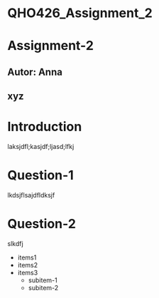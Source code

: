 # QHO426_Assignment_2
# Assignment-2
## Autor: Anna
## xyz

# Introduction
laksjdfl;kasjdf;ljasd;lfkj


# Question-1
lkdsjflsajdfldksjf

# Question-2
 slkdfj
  - items1
  - items2 
  - items3
    - subitem-1
    - subitem-2
